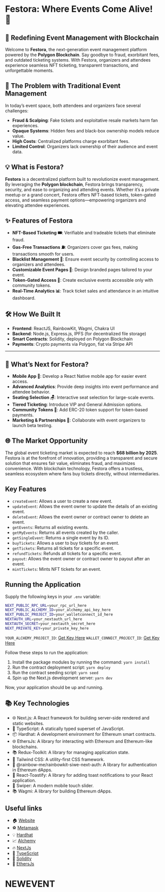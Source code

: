# **Festora: Where Events Come Alive! 🎉**

## 🎉 Redefining Event Management with Blockchain

Welcome to **Festora**, the next-generation event management platform powered by the **Polygon Blockchain**. Say goodbye to fraud, exorbitant fees, and outdated ticketing systems. With Festora, organizers and attendees experience seamless NFT ticketing, transparent transactions, and unforgettable moments.

## 🚧 **The Problem with Traditional Event Management**

In today’s event space, both attendees and organizers face several challenges:

- **Fraud & Scalping**: Fake tickets and exploitative resale markets harm fan experiences.
- **Opaque Systems**: Hidden fees and black-box ownership models reduce value.
- **High Costs**: Centralized platforms charge exorbitant fees.
- **Limited Control**: Organizers lack ownership of their audience and event data.

## 💡 **What is Festora?**

**Festora** is a decentralized platform built to revolutionize event management. By leveraging the **Polygon blockchain**, Festora brings transparency, security, and ease to organizing and attending events. Whether it’s a private meetup or a grand concert, Festora offers NFT-based tickets, token-gated access, and seamless payment options—empowering organizers and elevating attendee experiences.

## ✨ **Features of Festora**

- **NFT-Based Ticketing 🎟️**: Verifiable and tradeable tickets that eliminate fraud.
- **Gas-Free Transactions ⛽**: Organizers cover gas fees, making transactions smooth for users.
- **Blacklist Management 🚫**: Ensure event security by controlling access to organizers and attendees.
- **Customizable Event Pages 📄**: Design branded pages tailored to your event.
- **Token-Gated Access 🔑**: Create exclusive events accessible only with community tokens.
- **Real-Time Analytics 📊**: Track ticket sales and attendance in an intuitive dashboard.

## 🛠️ **How We Built It**

- **Frontend**: ReactJS, RainbowKit, Wagmi, Chakra UI
- **Backend**: Node.js, Express.js, IPFS (for decentralized file storage)
- **Smart Contracts**: Solidity, deployed on Polygon Blockchain
- **Payments**: Crypto payments via Polygon, fiat via Stripe API

---

## 🚀 **What’s Next for Festora?**

- **Mobile App 📱**: Develop a React Native mobile app for easier event access.
- **Advanced Analytics**: Provide deep insights into event performance and attendee behavior.
- **Seating Selection 🪑**: Interactive seat selection for large-scale events.
- **Tiered Ticketing**: Introduce VIP and General Admission options.
- **Community Tokens 💠**: Add ERC-20 token support for token-based payments.
- **Marketing & Partnerships 🤝**: Collaborate with event organizers to launch beta testing.

## 🌐 **The Market Opportunity**

The global event ticketing market is expected to reach **$68 billion by 2025**. Festora is at the forefront of innovation, providing a transparent and secure solution that ensures fair value, eliminates fraud, and maximizes convenience. With blockchain technology, Festora offers a trustless, seamless ecosystem where fans buy tickets directly, without intermediaries.

## Key Features

- `createEvent`: Allows a user to create a new event.
- `updateEvent`: Allows the event owner to update the details of an existing event.
- `deleteEvent`: Allows the event owner or contract owner to delete an event.
- `getEvents`: Returns all existing events.
- `getMyEvents`: Returns all events created by the caller.
- `getSingleEvent`: Returns a single event by its ID.
- `buyTickets`: Allows a user to buy tickets for an event.
- `getTickets`: Returns all tickets for a specific event.
- `refundTickets`: Refunds all tickets for a specific event.
- `payout`: Allows the event owner or contract owner to payout after an event.
- `mintTickets`: Mints NFT tickets for an event.

## Running the Application

Supply the following keys in your `.env` variable:

```sh
NEXT_PUBLIC_RPC_URL=your_rpc_url_here
NEXT_PUBLIC_ALCHEMY_ID=your_alchemy_api_key_here
NEXT_PUBLIC_PROJECT_ID=your_walletconnect_id_here
NEXTAUTH_URL=your_nextauth_url_here
NEXTAUTH_SECRET=your_nextauth_secret_here
NEXT_PRIVATE_KEY=your_private_key_here
```

`YOUR_ALCHEMY_PROJECT_ID`: [Get Key Here](https://dashboard.alchemy.com/)
`WALLET_CONNECT_PROJECT_ID`: [Get Key Here](https://cloud.walletconnect.com/sign-in)

Follow these steps to run the application:

1. Install the package modules by running the command: `yarn install`
2. Run the contract deployment script: `yarn deploy`
3. Run the contract seeding script: `yarn seed`
4. Spin up the Next.js development server: `yarn dev`

Now, your application should be up and running.

## 📚 Key Technologies

- 🌐 Next.js: A React framework for building server-side rendered and static websites.
- 📘 TypeScript: A statically typed superset of JavaScript.
- 📦 Hardhat: A development environment for Ethereum smart contracts.
- 🌐 EthersJs: A library for interacting with Ethereum and Ethereum-like blockchains.
- 📚 Redux-Toolkit: A library for managing application state.
- 🎨 Tailwind CSS: A utility-first CSS framework.
- 🌈 @rainbow-me/rainbowkit-siwe-next-auth: A library for authentication in Ethereum dApps.
- 📝 React-Toastify: A library for adding toast notifications to your React application.
- 📜 Swiper: A modern mobile touch slider.
- 📚 Wagmi: A library for building Ethereum dApps.

## Useful links

- 🏠 [Website](https://dappmentors.org/)
- ⚽ [Metamask](https://metamask.io/)
- 💡 [Hardhat](https://hardhat.org/)
- 📈 [Alchemy](https://dashboard.alchemy.com/)
- 🔥 [NextJs](https://nextjs.org/)
- 🎅 [TypeScript](https://www.typescriptlang.org/)
- 🐻 [Solidity](https://soliditylang.org/)
- 👀 [EthersJs](https://docs.ethers.io/v5/)
# NEWEVENT
